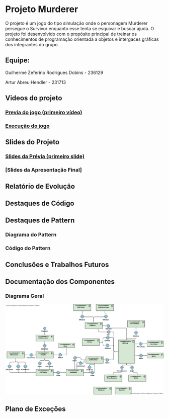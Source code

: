 # Projeto Murderer
O projeto é um jogo do tipo simulação onde o personagem Murderer persegue o Survivor enquanto esse tenta se esquivar e buscar ajuda. O projeto foi desenvolvido com o propósito principal de treinar os conhecimentos de programação orientada a objetos e intergaces gráficas dos integrantes do grupo.

## Equipe:
<p> Guilherme Zeferino Rodrigues Dobins - 236129
<p> Artur Abreu Hendler - 231713 
  
## Videos do projeto
### [Previa do jogo (primeiro vídeo)](https://drive.google.com/file/d/1y4wc81bDpK_LgzoWiO0ZwD6kmjrHN7W8/view?usp=sharing)
### [Execução do jogo](https://drive.google.com/file/d/1szSMcByPCPwFA_lCWE14E02bafu4CwGE/view?usp=sharing)

## Slides do Projeto
### [Slides da Prévia (primeiro slide)](https://docs.google.com/presentation/d/1pCGv_wNoytKBnk53aXQAfj_TzJ8oRLM61EuP9PZzEOQ/edit?ts=5ec3fd09#slide=id.g858dc2d46b_0_18)
### [Slides da Apresentação Final]

## Relatório de Evolução

## Destaques de Código

## Destaques de Pattern
### Diagrama do Pattern
### Código do Pattern

## Conclusões e Trabalhos Futuros

## Documentação dos Componentes
### Diagrama Geral
![](ReadMeImages/diagramaGeral.jpg)


## Plano de Exceções
